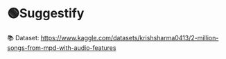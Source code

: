 
# 🟢Suggestify

📚 Dataset: https://www.kaggle.com/datasets/krishsharma0413/2-million-songs-from-mpd-with-audio-features

